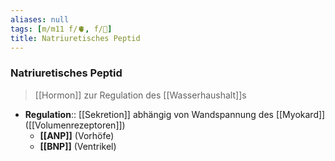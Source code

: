 ```yaml
---
aliases: null
tags: [m/m11 f/🫀, f/🍺]
title: Natriuretisches Peptid
---
```

### Natriuretisches Peptid
> [[Hormon]] zur Regulation des [[Wasserhaushalt]]s
- **Regulation**:: [[Sekretion]] abhängig von Wandspannung des [[Myokard]] ([[Volumenrezeptoren]])
	- **[[ANP]]** (Vorhöfe)
	- **[[BNP]]** (Ventrikel)